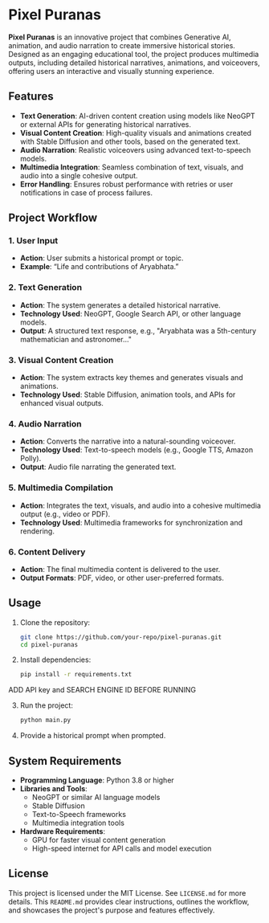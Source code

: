 
# Pixel Puranas

**Pixel Puranas** is an innovative project that combines Generative AI, animation, and audio narration to create immersive historical stories. Designed as an engaging educational tool, the project produces multimedia outputs, including detailed historical narratives, animations, and voiceovers, offering users an interactive and visually stunning experience.


## Features
- **Text Generation**: AI-driven content creation using models like NeoGPT or external APIs for generating historical narratives.
- **Visual Content Creation**: High-quality visuals and animations created with Stable Diffusion and other tools, based on the generated text.
- **Audio Narration**: Realistic voiceovers using advanced text-to-speech models.
- **Multimedia Integration**: Seamless combination of text, visuals, and audio into a single cohesive output.
- **Error Handling**: Ensures robust performance with retries or user notifications in case of process failures.


## Project Workflow

### 1. User Input
- **Action**: User submits a historical prompt or topic.
- **Example**: “Life and contributions of Aryabhata.”

### 2. Text Generation
- **Action**: The system generates a detailed historical narrative.
- **Technology Used**: NeoGPT, Google Search API, or other language models.
- **Output**: A structured text response, e.g., "Aryabhata was a 5th-century mathematician and astronomer..."

### 3. Visual Content Creation
- **Action**: The system extracts key themes and generates visuals and animations.
- **Technology Used**: Stable Diffusion, animation tools, and APIs for enhanced visual outputs.

### 4. Audio Narration
- **Action**: Converts the narrative into a natural-sounding voiceover.
- **Technology Used**: Text-to-speech models (e.g., Google TTS, Amazon Polly).
- **Output**: Audio file narrating the generated text.

### 5. Multimedia Compilation
- **Action**: Integrates the text, visuals, and audio into a cohesive multimedia output (e.g., video or PDF).
- **Technology Used**: Multimedia frameworks for synchronization and rendering.

### 6. Content Delivery
- **Action**: The final multimedia content is delivered to the user.
- **Output Formats**: PDF, video, or other user-preferred formats.


## Usage
1. Clone the repository:
   ```bash
   git clone https://github.com/your-repo/pixel-puranas.git
   cd pixel-puranas
   ```
2. Install dependencies:
   ```bash
   pip install -r requirements.txt
   ```

ADD API key and SEARCH ENGINE ID BEFORE RUNNING 

3. Run the project:
   ```bash
   python main.py
   ```
4. Provide a historical prompt when prompted.


## System Requirements
- **Programming Language**: Python 3.8 or higher
- **Libraries and Tools**:
  - NeoGPT or similar AI language models
  - Stable Diffusion
  - Text-to-Speech frameworks
  - Multimedia integration tools
- **Hardware Requirements**:
  - GPU for faster visual content generation
  - High-speed internet for API calls and model execution


## License
This project is licensed under the MIT License. See `LICENSE.md` for more details.
This `README.md` provides clear instructions, outlines the workflow, and showcases the project's purpose and features effectively.

